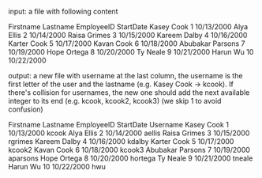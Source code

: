 input: a file with following content
 
Firstname Lastname EmployeeID StartDate
Kasey Cook 1 10/13/2000
Alya Ellis 2 10/14/2000
Raisa Grimes 3 10/15/2000
Kareem Dalby 4 10/16/2000
Karter Cook 5 10/17/2000
Kavan Cook 6 10/18/2000
Abubakar Parsons 7 10/19/2000
Hope Ortega 8 10/20/2000
Ty Neale 9 10/21/2000
Harun Wu 10 10/22/2000
 
output: a new file with username at the last column, the username is the first letter of the user and the lastname (e.g. Kasey Cook -> kcook). If there's collision for usernames, the new one should add the next available integer to its end (e.g. kcook, kcook2, kcook3) (we skip 1 to avoid confusion)
 
Firstname Lastname EmployeeID StartDate Username
Kasey Cook 1 10/13/2000 kcook
Alya Ellis 2 10/14/2000 aellis
Raisa Grimes 3 10/15/2000 rgrimes
Kareem Dalby 4 10/16/2000 kdalby
Karter Cook 5 10/17/2000 kcook2
Kavan Cook 6 10/18/2000 kcook3
Abubakar Parsons 7 10/19/2000 aparsons
Hope Ortega 8 10/20/2000 hortega
Ty Neale 9 10/21/2000 tneale
Harun Wu 10 10/22/2000 hwu
